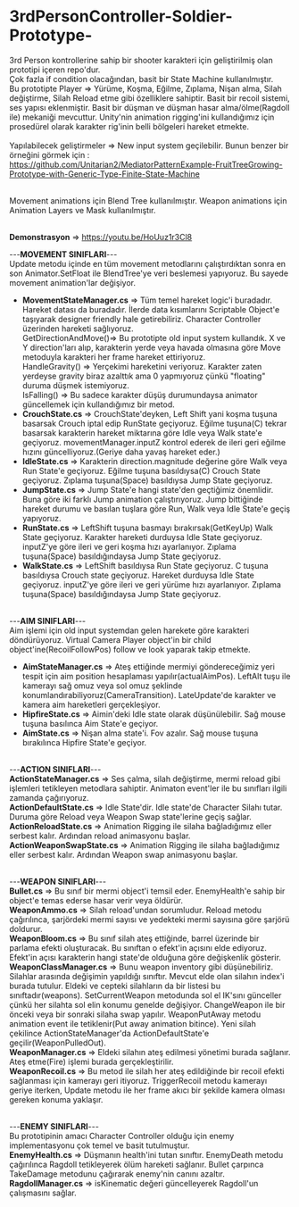 # 3rdPersonController-Soldier-Prototype-
3rd Person kontrollerine sahip bir shooter karakteri için geliştirilmiş olan prototipi içeren repo'dur.<br>
Çok fazla if condition olacağından, basit bir State Machine kullanılmıştır. <br>
Bu prototipte Player => Yürüme, Koşma, Eğilme, Zıplama, Nişan alma, Silah değiştirme, Silah Reload etme gibi özelliklere sahiptir. Basit bir recoil sistemi, ses yapısı eklenmiştir. Basit bir düşman ve düşman hasar alma/ölme(Ragdoll ile) mekaniği mevcuttur. Unity'nin animation rigging'ini kullandığımız için prosedürel olarak karakter rig'inin belli bölgeleri hareket etmekte.<br><br>
Yapılabilecek geliştirmeler => New input system geçilebilir. Bunun benzer bir örneğini görmek için : https://github.com/Unitarian2/MediatorPatternExample-FruitTreeGrowing-Prototype-with-Generic-Type-Finite-State-Machine<br><br>

Movement animations için Blend Tree kullanılmıştır. Weapon animations için Animation Layers ve Mask kullanılmıştır.<br><br>

<b>Demonstrasyon</b> => https://youtu.be/HoUuz1r3Cl8 

---<b>MOVEMENT SINIFLARI</b>---<br>
Update metodu içinde en tüm movement metodlarını çalıştırdıktan sonra en son Animator.SetFloat ile BlendTree'ye veri beslemesi yapıyoruz. Bu sayede movement animation'lar değişiyor.<br>
- <b>MovementStateManager.cs</b> => Tüm temel hareket logic'i buradadır. Hareket datası da buradadır. İlerde data kısımlarını Scriptable Object'e taşıyarak designer friendly hale getirebiliriz. Character Controller üzerinden hareketi sağlıyoruz.<br>
  GetDirectionAndMove()=> Bu prototipte old input system kullandık. X ve Y direction'ları alıp, karakterin yerde veya havada olmasına göre Move metoduyla karakteri her frame hareket ettiriyoruz.<br>
  HandleGravity() => Yerçekimi hareketini veriyoruz. Karakter zaten yerdeyse gravity biraz azalttık ama 0 yapmıyoruz çünkü "floating" duruma düşmek istemiyoruz.<br>
  IsFalling() => Bu sadece karakter düşüş durumundaysa animator güncellemek için kullandığımız bir metod.<br>
- <b>CrouchState.cs</b> => CrouchState'deyken, Left Shift yani koşma tuşuna basarsak Crouch iptal edip RunState geçiyoruz. Eğilme tuşuna(C) tekrar basarsak karakterin hareket miktarına göre Idle veya Walk state'e geçiyoruz. movementManager.inputZ kontrol ederek de ileri geri eğilme hızını güncelliyoruz.(Geriye daha yavaş hareket eder.)<br>
- <b>IdleState.cs</b> => Karakterin direction.magnitude değerine göre Walk veya Run State'e geçiyoruz. Eğilme tuşuna basıldıysa(C) Crouch State geçiyoruz. Zıplama tuşuna(Space) basıldıysa Jump State geçiyoruz.<br>
- <b>JumpState.cs</b> => Jump State'e hangi state'den geçtiğimiz önemlidir. Buna göre iki farklı Jump animation çalıştırıyoruz. Jump bittiğinde hareket durumu ve basılan tuşlara göre Run, Walk veya Idle State'e geçiş yapıyoruz.<br>
- <b>RunState.cs</b> => LeftShift tuşuna basmayı bırakırsak(GetKeyUp) Walk State geçiyoruz. Karakter hareketi durduysa Idle State geçiyoruz. inputZ'ye göre ileri ve geri koşma hızı ayarlanıyor. Zıplama tuşuna(Space) basıldığındaysa Jump State geçiyoruz.<br>
- <b>WalkState.cs</b> => LeftShift basıldıysa Run State geçiyoruz. C tuşuna basıldıysa Crouch state geçiyoruz. Hareket durduysa Idle State geçiyoruz. inputZ'ye göre ileri ve geri yürüme hızı ayarlanıyor. Zıplama tuşuna(Space) basıldığındaysa Jump State geçiyoruz.<br><br>

---<b>AIM SINIFLARI</b>---<br>
Aim işlemi için old input systemdan gelen harekete göre karakteri döndürüyoruz. Virtual Camera Player object'in bir child object'ine(RecoilFollowPos) follow ve look yaparak takip etmekte.<br>

- <b>AimStateManager.cs</b> => Ateş ettiğinde mermiyi göndereceğimiz yeri tespit için aim position hesaplaması yapılır(actualAimPos). LeftAlt tuşu ile kamerayı sağ omuz veya sol omuz şeklinde konumlandırabiliyoruz(CameraTransition). LateUpdate'de karakter ve kamera aim hareketleri gerçekleşiyor.<br>
- <b>HipfireState.cs</b> => Aimin'deki Idle state olarak düşünülebilir. Sağ mouse tuşuna basılınca Aim State'e geçiyor.<br>
- <b>AimState.cs</b> => Nişan alma state'i. Fov azalır. Sağ mouse tuşuna bırakılınca Hipfire State'e geçiyor.<br><br>

---<b>ACTION SINIFLARI</b>---<br>
<b>ActionStateManager.cs</b> => Ses çalma, silah değiştirme, mermi reload gibi işlemleri tetikleyen metodlara sahiptir. Animaton event'ler ile bu sınıfları ilgili zamanda çağırıyoruz.<br>
<b>ActionDefaultState.cs</b> => Idle State'dir. Idle state'de Character Silahı tutar. Duruma göre Reload veya Weapon Swap state'lerine geçiş sağlar.<br>
<b>ActionReloadState.cs</b> => Animation Rigging ile silaha bağladığımız eller serbest kalır. Ardından reload animasyonu başlar.<br>
<b>ActionWeaponSwapState.cs</b> => Animation Rigging ile silaha bağladığımız eller serbest kalır. Ardından Weapon swap animasyonu başlar.<br><br>

---<b>WEAPON SINIFLARI</b>---<br>
<b>Bullet.cs</b> => Bu sınıf bir mermi object'i temsil eder. EnemyHealth'e sahip bir object'e temas ederse hasar verir veya öldürür.<br>
<b>WeaponAmmo.cs</b> => Silah reload'undan sorumludur. Reload metodu çağırılınca, şarjördeki mermi sayısı ve yedekteki mermi sayısına göre şarjörü doldurur.<br>
<b>WeaponBloom.cs</b> => Bu sınıf silah ateş ettiğinde, barrel üzerinde bir parlama efekti oluşturacak. Bu sınıftan o efekt'in açısını elde ediyoruz. Efekt'in açısı karakterin hangi state'de olduğuna göre değişkenlik gösterir.<br>
<b>WeaponClassManager.cs</b> => Bunu weapon inventory gibi düşünebiliriz. Silahlar arasında değişimin yapıldığı sınıftır. Mevcut elde olan silahın index'i burada tutulur. Eldeki ve cepteki silahların da bir listesi bu sınıftadır(weapons). SetCurrentWeapon metodunda sol el IK'sını günceller çünkü her silahta sol elin konumu genelde değişiyor. ChangeWeapon ile bir önceki veya bir sonraki silaha swap yapılır. WeaponPutAway metodu animation event ile tetiklenir(Put away animation bitince). Yeni silah çekilince ActionStateManager'da ActionDefaultState'e geçilir(WeaponPulledOut).<br>
<b>WeaponManager.cs</b> => Eldeki silahın ateş edilmesi yönetimi burada sağlanır. Ateş etme(Fire) işlemi burada gerçekleştirilir.<br>
<b>WeaponRecoil.cs</b> => Bu metod ile silah her ateş edildiğinde bir recoil efekti sağlanması için kamerayı geri itiyoruz. TriggerRecoil metodu kamerayı geriye iterken, Update metodu ile her frame akıcı bir şekilde kamera olması gereken konuma yaklaşır.<br><br>

---<b>ENEMY SINIFLARI</b>---<br>
Bu prototipinin amacı Character Controller olduğu için enemy implementasyonu çok temel ve basit tutulmuştur. <br>
<b>EnemyHealth.cs</b> => Düşmanın health'ini tutan sınıftır. EnemyDeath metodu çağırılınca Ragdoll tetikleyerek ölüm hareketi sağlanır. Bullet çarpınca TakeDamage metodunu çağırarak enemy'nin canını azaltır.<br>
<b>RagdollManager.cs</b> => isKinematic değeri güncelleyerek Ragdoll'un çalışmasını sağlar.<br><br>


